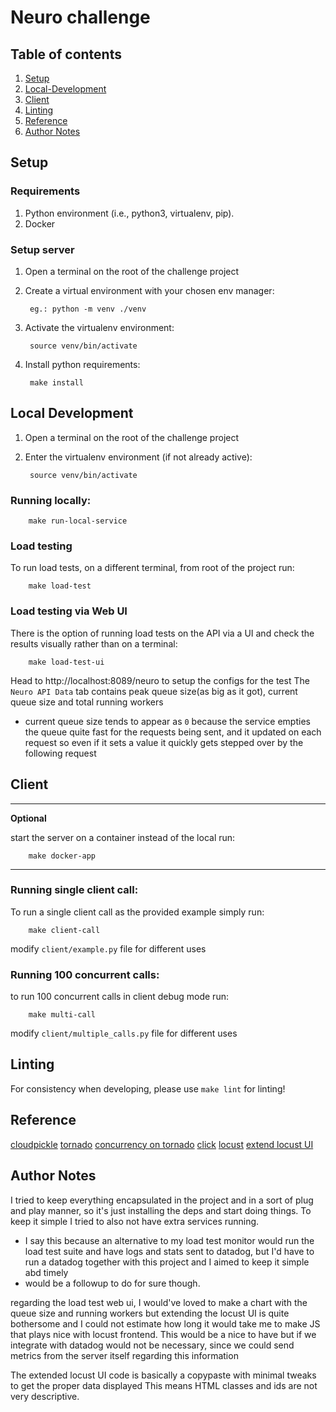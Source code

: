 # Neuro challenge
## Table of contents
1. [Setup](#setup)
2. [Local-Development](#local-development)
3. [Client](#client)
4. [Linting](#linting)
5. [Reference](#reference)
6. [Author Notes](#author-notes)

## Setup


### Requirements

1. Python environment (i.e., python3, virtualenv, pip).
2. Docker


### Setup server

1. Open a terminal on the root of the challenge project
2. Create a virtual environment with your chosen env manager:

        eg.: python -m venv ./venv

3. Activate the virtualenv environment:

        source venv/bin/activate

4. Install python requirements:

        make install

## Local Development

1. Open a terminal on the root of the challenge project
2. Enter the virtualenv environment (if not already active):

        source venv/bin/activate

### Running locally:

        make run-local-service 

### Load testing
To run load tests, on a different terminal, from root of the project run:

        make load-test

### Load testing via Web UI
There is the option of running load tests on the API via a UI and check the results visually rather than on a terminal:
        
        make load-test-ui

Head to http://localhost:8089/neuro to setup the configs for the test
The `Neuro API Data` tab contains peak queue size(as big as it got), current queue size and total running workers

- current queue size tends to appear as `0` because the service empties the queue quite fast for the requests being sent, and it updated on each request so even if it sets a value it quickly gets stepped over by the following request


## Client
---
**Optional**

start the server on a container instead of the local run:
        
        make docker-app


---

### Running single client call:
To run a single client call as the provided example simply run:

        make client-call


modify `client/example.py` file for different uses

### Running 100 concurrent calls:
to run 100 concurrent calls in client debug mode run:

        make multi-call

modify `client/multiple_calls.py` file for different uses

## Linting

For consistency when developing, please use `make lint` for linting!

## Reference

[cloudpickle](https://github.com/cloudpipe/cloudpickle)
[tornado](https://www.tornadoweb.org/en/stable/)
[concurrency on tornado](https://www.tornadoweb.org/en/branch4.5/concurrent.html)
[click](https://click.palletsprojects.com/en/8.0.x/)
[locust](https://locust.io/)
[extend locust UI](https://github.com/locustio/locust/blob/master/examples/extend_web_ui/static/extend.js)

## Author Notes

I tried to keep everything encapsulated in the project and in a sort of plug and play manner, so it's just installing the deps and start doing things. To keep it simple I tried to also not have extra services running.

- I say this because an alternative to my load test monitor would run the load test suite and have logs and stats sent to datadog, but I'd have to run a datadog together with this project and I aimed to keep it simple abd timely
 - would be a followup to do for sure though.

regarding the load test web ui, I would've loved to make a chart with the queue size and running workers but extending the locust UI is quite bothersome and I could not estimate how long it would take me to make JS that plays nice with locust frontend. This would be a nice to have but if we integrate with datadog would not be necessary, since we could send metrics from the server itself regarding this information

The extended locust UI code is basically a copypaste with minimal tweaks to get the proper data displayed
This means HTML classes and ids are not very descriptive.
